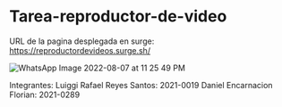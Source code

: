 # Tarea-reproductor-de-video

URL de la pagina desplegada en surge: https://reproductordevideos.surge.sh/

![WhatsApp Image 2022-08-07 at 11 25 49 PM](https://user-images.githubusercontent.com/100429915/183332906-9bd98f71-97a7-43c1-bc7e-42af552c91bc.jpeg)

Integrantes: 
Luiggi Rafael Reyes Santos: 2021-0019
Daniel Encarnacion Florian: 2021-0289
